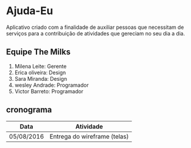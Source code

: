 # Ajuda-Eu
Aplicativo criado com a finalidade de auxiliar pessoas que necessitam de serviços para a contribuição de atividades que gereciam no seu dia a dia.
## Equipe The Milks
1. Milena Leite: Gerente
2. Erica oliveira: Design
3. Sara Miranda: Design
4. wesley Andrade: Programador 
5. Victor Barreto: Programador

## cronograma
Data | Atividade
---------|----------
05/08/2016 | Entrega do wireframe (telas)
